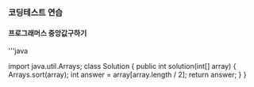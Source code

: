 ### 코딩테스트 연습
#### 프로그래머스 중앙값구하기
'''java

import java.util.Arrays;
class Solution {
    public int solution(int[] array) {
        Arrays.sort(array);
        int answer = array[array.length / 2];
        return answer;
    }
}

